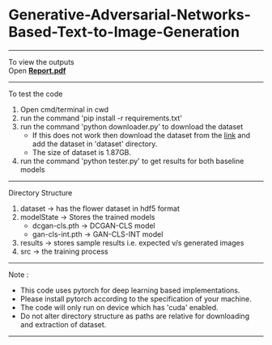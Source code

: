 # Generative-Adversarial-Networks-Based-Text-to-Image-Generation
---

To view the outputs  
Open **[Report.pdf](https://github.com/AbhinavS99/Generative-Adversarial-Networks-Based-Text-to-Image-Generation/blob/main/Report.pdf)**

---

To test the code                                                             

1. Open cmd/terminal in cwd                                                  
2. run the command 'pip install -r requirements.txt'                        
3. run the command 'python downloader.py' to download the dataset
    * If this does not work then download the dataset from the [link](https://drive.google.com/file/d/1EgnaTrlHGaqK5CCgHKLclZMT_AMSTyh8/view) and add the dataset in 'dataset' directory.
    * The size of dataset is 1.87GB.
4. run the command 'python tester.py' to get results for both baseline models

--- 

Directory Structure

1. dataset &#8594; has the flower dataset in hdf5 format
2. modelState &#8594; Stores the trained models
    * dcgan-cls.pth &#8594; DCGAN-CLS model
    * gan-cls-int.pth &#8594; GAN-CLS-INT model
3. results &#8594; stores sample results i.e. expected v/s generated images
4. src &#8594; the training process


---

Note : 
* This code uses pytorch for deep learning based implementations.
* Please install pytorch according to the specification of your machine.
* The code will only run on device which has 'cuda' enabled.
* Do not alter directory structure as paths are relative for downloading 
    and extraction of dataset.
    
-----------------------------------------------------------------------------

